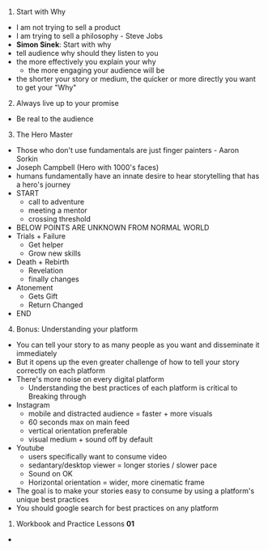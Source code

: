 1. Start with Why
  - I am not trying to sell a product
  - I am trying to sell a philosophy - Steve Jobs
  - **Simon Sinek**: Start with why
  - tell audience why should they listen to you
  - the more effectively you explain your why
    - the more engaging your audience will be
  - the shorter your story or medium, the quicker or more directly you want to get your "Why"

2. Always live up to your promise
  - Be real to the audience

3. The Hero Master
  - Those who don't use fundamentals are just finger painters - Aaron Sorkin
  - Joseph Campbell (Hero with 1000's faces)
  - humans fundamentally have an innate desire to hear storytelling that has a hero's journey
  - START
    - call to adventure
    - meeting a mentor
    - crossing threshold
  - BELOW POINTS ARE UNKNOWN FROM NORMAL WORLD
  - Trials  + Failure
    - Get helper
    - Grow new skills
  - Death + Rebirth
    - Revelation
    - finally changes
  - Atonement
    - Gets Gift
    - Return Changed
  - END

4. Bonus: Understanding your platform
  - You can tell your story to as many people as you want and disseminate it immediately
  - But it opens up the even greater challenge of how to tell your story correctly on each platform
  - There's more noise on every digital platform
    - Understanding the best practices of each platform is critical to Breaking through
  - Instagram
    - mobile and distracted audience = faster + more visuals
    - 60 seconds max on main feed
    - vertical orientation preferable
    - visual medium + sound off by default
  - Youtube
    - users specifically want to consume video
    - sedantary/desktop viewer = longer stories / slower pace
    - Sound on OK
    - Horizontal orientation = wider, more cinematic frame
  - The goal is to make your stories easy to consume by using a platform's unique best practices
  - You should google search for best practices on any platform

1. Workbook and Practice Lessons **01**
  - 
